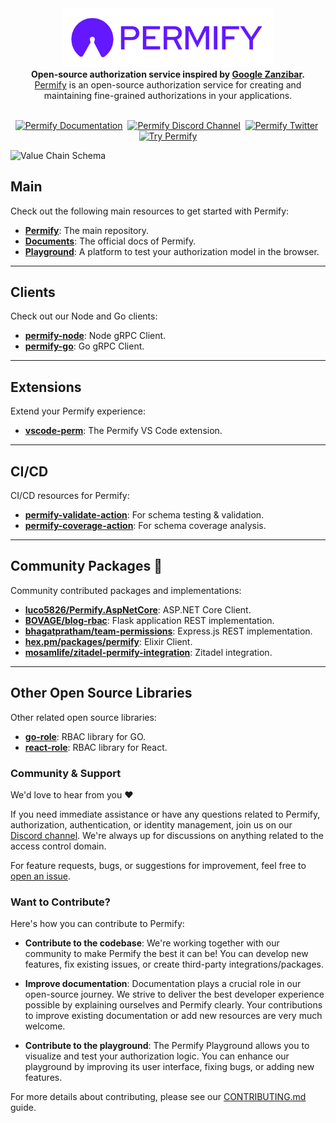 <div align="center">
<a href="https://www.permify.co/">
   <img src="https://raw.githubusercontent.com/Permify/permify/master/assets/permify-logo.svg" alt="Permify logo" width="336px" /><br />
</a>
</div>

<div align="center"><strong>Open-source authorization service inspired by <a href="https://research.google/pubs/pub48190/">Google Zanzibar</a>.</strong><br><a href="https://github.com/Permify/permify">Permify</a> is an open-source authorization service for creating and maintaining fine-grained authorizations in your applications.
</div>
<br />

<p align="center">
    <a href="https://docs.permify.co/" target="_blank"><img src="https://img.shields.io/badge/docs-permify.co-%234B4B6C?style=for-the-badge&logo=docs&label=DOCS" alt="Permify Documentation" /></a>&nbsp;
      <a href="https://discord.gg/MJbUjwskdH" target="_blank"><img src="https://img.shields.io/discord/950799928047833088?style=for-the-badge&logo=discord&label=DISCORD" alt="Permify Discord Channel" /></a>&nbsp;
        <a href="https://twitter.com/GetPermify" target="_blank"><img src="https://img.shields.io/twitter/follow/GetPermify?style=for-the-badge&logo=twitter&label=TWITTER" alt="Permify Twitter" /></a>&nbsp;
         <a href="https://play.permify.co" target="_blank"><img src="https://img.shields.io/badge/Try-Permify%20Playground-blueviolet?style=for-the-badge" alt="Try Permify" /></a>
</p>

![Value Chain Schema](https://github.com/Permify/permify/assets/39353278/06262e07-84ba-4a1c-b859-870344396600)

## **Main**

Check out the following main resources to get started with Permify:

- [**Permify**](https://github.com/Permify/permify): The main repository.
- [**Documents**](https://docs.permify.co/docs/permify-overview/intro): The official docs of Permify.
- [**Playground**](https://play.permify.co): A platform to test your authorization model in the browser.

---

## **Clients**

Check out our Node and Go clients:

- [**permify-node**](https://github.com/Permify/permify-node): Node gRPC Client.
- [**permify-go**](https://github.com/Permify/permify-go): Go gRPC Client.

---

## **Extensions**

Extend your Permify experience:

- [**vscode-perm**](https://github.com/Permify/vscode-perm): The Permify VS Code extension.

---

## **CI/CD**

CI/CD resources for Permify:

- [**permify-validate-action**](https://github.com/Permify/permify-validate-action): For schema testing & validation.
- [**permify-coverage-action**](https://github.com/Permify/permify-coverage-action): For schema coverage analysis.

---

## **Community Packages** :purple_heart:

Community contributed packages and implementations:

- [**luco5826/Permify.AspNetCore**](https://github.com/luco5826/Permify.AspNetCore): ASP.NET Core Client.
- [**BOVAGE/blog-rbac**](https://github.com/BOVAGE/blog-rbac): Flask application REST implementation.
- [**bhagatpratham/team-permissions**](https://github.com/bhagatpratham/team-permissions): Express.js REST implementation.
- [**hex.pm/packages/permify**](https://hex.pm/packages/permify): Elixir Client.
- [**mosamlife/zitadel-permify-integration**](https://github.com/mosamlife/zitadel-permify-integration): Zitadel integration.

---

## **Other Open Source Libraries**

Other related open source libraries:

- [**go-role**](https://github.com/Permify/go-role): RBAC library for GO.
- [**react-role**](https://github.com/Permify/react-role): RBAC library for React.


### **Community & Support**
We'd love to hear from you :heart:

If you need immediate assistance or have any questions related to Permify, authorization, authentication, or identity management, join us on our [Discord channel](https://discord.gg/link). We're always up for discussions on anything related to the access control domain.

For feature requests, bugs, or suggestions for improvement, feel free to [open an issue](https://github.com/Permify/permify/issues).

### **Want to Contribute?**
Here's how you can contribute to Permify:

* **Contribute to the codebase**: We're working together with our community to make Permify the best it can be! You can develop new features, fix existing issues, or create third-party integrations/packages. 

* **Improve documentation**: Documentation plays a crucial role in our open-source journey. We strive to deliver the best developer experience possible by explaining ourselves and Permify clearly. Your contributions to improve existing documentation or add new resources are very much welcome.

* **Contribute to the playground**: The Permify Playground allows you to visualize and test your authorization logic. You can enhance our playground by improving its user interface, fixing bugs, or adding new features.

For more details about contributing, please see our [CONTRIBUTING.md](https://github.com/Permify/permify/blob/master/CONTRIBUTING.md) guide.
